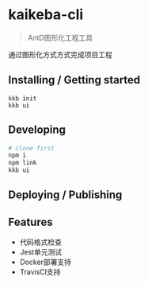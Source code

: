 # kaikeba-cli

> AntD图形化工程工具

通过图形化方式方式完成项目工程



## Installing / Getting started

```
kkb init
kkb ui
```





## Developing

```bash
# clone first
npm i
npm link
kkb ui

```





## Deploying / Publishing



## Features

- 代码格式检查
- Jest单元测试
- Docker部署支持
- TravisCI支持

